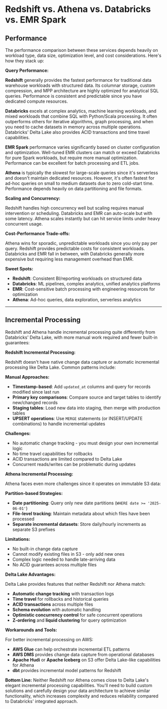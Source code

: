 # Redshift vs. Athena vs. Databricks vs. EMR Spark

## Performance
The performance comparison between these services depends heavily on workload type, data size, optimization level, and cost considerations. Here's how they stack up:

**Query Performance:**

**Redshift** generally provides the fastest performance for traditional data warehouse workloads with structured data. Its columnar storage, custom compression, and MPP architecture are highly optimized for analytical SQL queries. Performance is consistent and predictable since you have dedicated compute resources.

**Databricks** excels at complex analytics, machine learning workloads, and mixed workloads that combine SQL with Python/Scala processing. It often outperforms others for iterative algorithms, graph processing, and when you need to cache datasets in memory across multiple operations. Databricks' Delta Lake also provides ACID transactions and time travel capabilities.

**EMR Spark** performance varies significantly based on cluster configuration and optimization. Well-tuned EMR clusters can match or exceed Databricks for pure Spark workloads, but require more manual optimization. Performance can be excellent for batch processing and ETL jobs.

**Athena** is typically the slowest for large-scale queries since it's serverless and doesn't maintain dedicated resources. However, it's often fastest for ad-hoc queries on small to medium datasets due to zero cold-start time. Performance depends heavily on data partitioning and file formats.

**Scaling and Concurrency:**

Redshift handles high concurrency well but scaling requires manual intervention or scheduling. Databricks and EMR can auto-scale but with some latency. Athena scales instantly but can hit service limits under heavy concurrent usage.

**Cost-Performance Trade-offs:**

Athena wins for sporadic, unpredictable workloads since you only pay per query. Redshift provides predictable costs for consistent workloads. Databricks and EMR fall in between, with Databricks generally more expensive but requiring less management overhead than EMR.

**Sweet Spots:**
- **Redshift**: Consistent BI/reporting workloads on structured data
- **Databricks**: ML pipelines, complex analytics, unified analytics platforms
- **EMR**: Cost-sensitive batch processing with engineering resources for optimization
- **Athena**: Ad-hoc queries, data exploration, serverless analytics

---
## Incremental Processing
Redshift and Athena handle incremental processing quite differently from Databricks' Delta Lake, with more manual work required and fewer built-in guarantees:

**Redshift Incremental Processing:**

Redshift doesn't have native change data capture or automatic incremental processing like Delta Lake. Common patterns include:

**Manual Approaches:**
- **Timestamp-based**: Add `updated_at` columns and query for records modified since last run
- **Primary key comparisons**: Compare source and target tables to identify new/changed records
- **Staging tables**: Load new data into staging, then merge with production tables
- **UPSERT operations**: Use `MERGE` statements (or INSERT/UPDATE combinations) to handle incremental updates

**Challenges:**
- No automatic change tracking - you must design your own incremental logic
- No time travel capabilities for rollbacks
- ACID transactions are limited compared to Delta Lake
- Concurrent reads/writes can be problematic during updates

**Athena Incremental Processing:**

Athena faces even more challenges since it operates on immutable S3 data:

**Partition-based Strategies:**
- **Date partitioning**: Query only new date partitions (`WHERE date >= '2025-06-01'`)
- **File-level tracking**: Maintain metadata about which files have been processed
- **Separate incremental datasets**: Store daily/hourly increments as separate S3 prefixes

**Limitations:**
- No built-in change data capture
- Cannot modify existing files in S3 - only add new ones
- Complex logic needed to handle late-arriving data
- No ACID guarantees across multiple files

**Delta Lake Advantages:**

Delta Lake provides features that neither Redshift nor Athena match:
- **Automatic change tracking** with transaction logs
- **Time travel** for rollbacks and historical queries
- **ACID transactions** across multiple files
- **Schema evolution** with automatic handling
- **Optimistic concurrency control** for safe concurrent operations
- **Z-ordering** and **liquid clustering** for query optimization

**Workarounds and Tools:**

For better incremental processing on AWS:
- **AWS Glue** can help orchestrate incremental ETL patterns
- **AWS DMS** provides change data capture from operational databases
- **Apache Hudi** or **Apache Iceberg** on S3 offer Delta Lake-like capabilities for Athena
- **dbt** provides incremental model patterns for Redshift

**Bottom Line:**
Neither Redshift nor Athena comes close to Delta Lake's elegant incremental processing capabilities. You'll need to build custom solutions and carefully design your data architecture to achieve similar functionality, which increases complexity and reduces reliability compared to Databricks' integrated approach.
